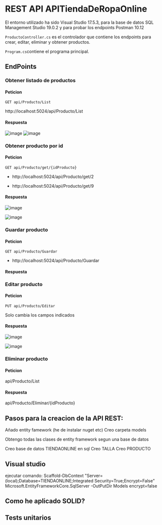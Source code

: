 <h1>REST API APITiendaDeRopaOnline</h1>

El entorno utilizado ha sido Visual Studio 17.5.3, para la base de datos SQL Management Studio 19.0.2 y para probar los endpoints Postman 10.12

`ProductoController.cs` es el controlador que contiene los endpoints para crear, editar, eliminar y obtener productos.

`Program.cs`contiene el programa principal.

## EndPoints

### Obtener listado de productos

#### Peticion

`GET api/Producto/List`

http://localhost:5024/api/Producto/List

#### Respuesta

![image](https://user-images.githubusercontent.com/108033668/231489847-6a55fa2a-ee6b-4c46-940d-dd3c359381dd.png)
![image](https://user-images.githubusercontent.com/108033668/231490286-3d3b870b-f6b5-45a4-ad9f-fd0cef4129fe.png)


### Obtener producto por id

#### Peticion
`GET api/Producto/get/{idProducto}`

- http://localhost:5024/api/Producto/get/2

- http://localhost:5024/api/Producto/get/9

#### Respuesta
![image](https://user-images.githubusercontent.com/108033668/231491207-ecd4a0ed-205d-4505-9ded-ffaa34a77f1b.png)

![image](https://user-images.githubusercontent.com/108033668/231491111-59cc3f0f-7d20-40da-bc73-7cc603a63ad6.png)


### Guardar producto

#### Peticion
`GET api/Producto/Guardar`

- http://localhost:5024/api/Producto/Guardar

#### Respuesta



### Editar producto

#### Peticion
`PUT api/Producto/Editar`

Solo cambia los campos indicados

#### Respuesta
![image](https://user-images.githubusercontent.com/108033668/231593721-e70c14a4-b9bf-4130-9624-2e55d13b50ef.png)

![image](https://user-images.githubusercontent.com/108033668/231593478-aa1dc6d8-5aae-4ed2-8d31-14d23afcd600.png)




### Eliminar producto

#### Peticion
api/Producto/List


#### Respuesta

api/Producto/Eliminar/{idProducto}


## Pasos para la creacion de la API REST:

Añado entity famework (he de instalar nuget etc)
Creo carpeta models 

Obtengo todas las clases de entity framework segun una base de datos

Creo base de datos TIENDAONLINE en sql
	Creo TALLA
	Creo PRODUCTO


## Visual studio

ejecutar comando: Scaffold-DbContext "Server=(local);Database=TIENDAONLINE;Integrated Security=True;Encrypt=False" Microsoft.EntityFrameworkCore.SqlServer -OutPutDir Models encrypt=false



## Como he aplicado SOLID?

## Tests unitarios

